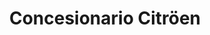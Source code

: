 ---
title: "Concesionario Citröen"
url: /san-sebastian-de-los-reyes/concesionario-citroen/
shop: reparación de automóviles
---